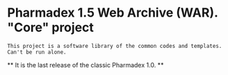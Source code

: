# Pharmadex 1.5 Web Archive (WAR). "Core" project
	This project is a software library of the common codes and templates. Can't be run alone.
	
** It is the last release of the classic Pharmadex 1.0. **